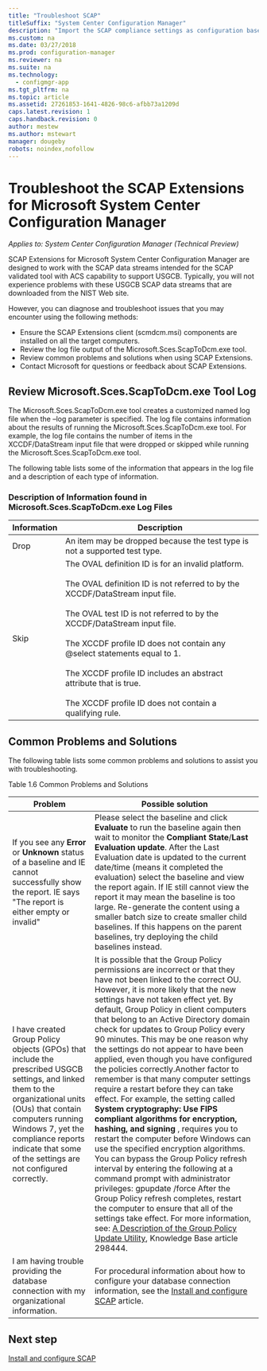 ```yaml
---
title: "Troubleshoot SCAP"
titleSuffix: "System Center Configuration Manager"
description: "Import the SCAP compliance settings as configuration baselines and export the results"
ms.custom: na
ms.date: 03/27/2018
ms.prod: configuration-manager
ms.reviewer: na
ms.suite: na
ms.technology:
  - configmgr-app
ms.tgt_pltfrm: na
ms.topic: article
ms.assetid: 27261853-1641-4826-98c6-afbb73a1209d
caps.latest.revision: 1
caps.handback.revision: 0
author: mestew
ms.author: mstewart
manager: dougeby
robots: noindex,nofollow
---
```



# Troubleshoot the SCAP Extensions for Microsoft System Center Configuration Manager

*Applies to: System Center Configuration Manager (Technical Preview)*

SCAP Extensions for Microsoft System Center Configuration Manager are designed to work with the SCAP data streams intended for the SCAP validated tool with ACS capability to support USGCB. Typically, you will not experience problems with these USGCB SCAP data streams that are downloaded from the NIST Web site.

However, you can diagnose and troubleshoot issues that you may encounter using the following methods:

- Ensure the SCAP Extensions client (scmdcm.msi) components are installed on all the target computers.
- Review the log file output of the Microsoft.Sces.ScapToDcm.exe tool.
- Review common problems and solutions when using SCAP Extensions.
- Contact Microsoft for questions or feedback about SCAP Extensions.



## Review Microsoft.Sces.ScapToDcm.exe Tool Log

The Microsoft.Sces.ScapToDcm.exe tool creates a customized named log file when the –log parameter is specified. The log file contains information about the results of running the Microsoft.Sces.ScapToDcm.exe tool. For example, the log file contains the number of items in the XCCDF/DataStream input file that were dropped or skipped while running the Microsoft.Sces.ScapToDcm.exe tool.

The following table lists some of the information that appears in the log file and a description of each type of information.

### Description of Information found in Microsoft.Sces.ScapToDcm.exe Log Files

| Information | Description |
| --- | --- |
| Drop | An item may be dropped because the test type is not a supported test type. |
| Skip |The OVAL definition ID is for an invalid platform. </br> </br>The OVAL definition ID is not referred to by the XCCDF/DataStream input file.</br> </br>The OVAL test ID is not referred to by the XCCDF/DataStream input file.</br></br>The XCCDF profile ID does not contain any @select statements equal to 1. </br></br>The XCCDF profile ID includes an abstract attribute that is true. </br></br> The XCCDF profile ID does not contain a qualifying rule.|

## Common Problems and Solutions

The following table lists some common problems and solutions to assist you with troubleshooting.

Table 1.6 Common Problems and Solutions

| Problem | Possible solution |
| --- | --- |
| If you see any **Error** or **Unknown** status of a baseline and IE cannot successfully show the report. IE says &quot;The report is either empty or invalid&quot; | Please select the baseline and click **Evaluate** to run the baseline again then wait to monitor the **Compliant State**/**Last Evaluation update**. After the Last Evaluation date is updated to the current date/time (means it completed the evaluation) select the baseline and view the report again. If IE still cannot view the report it may mean the baseline is too large. Re-generate the content using a smaller batch size to create smaller child baselines. If this happens on the parent baselines, try deploying the child baselines instead. |
| I have created Group Policy objects (GPOs) that include the prescribed USGCB settings, and linked them to the organizational units (OUs) that contain computers running Windows 7, yet the compliance reports indicate that some of the settings are not configured correctly. | It is possible that the Group Policy permissions are incorrect or that they have not been linked to the correct OU. However, it is more likely that the new settings have not taken effect yet. By default, Group Policy in client computers that belong to an Active Directory domain check for updates to Group Policy every 90 minutes. This may be one reason why the settings do not appear to have been applied, even though you have configured the policies correctly.Another factor to remember is that many computer settings require a restart before they can take effect. For example, the setting called **System cryptography: Use FIPS compliant algorithms for encryption, hashing, and signing** , requires you to restart the computer before Windows can use the specified encryption algorithms. You can bypass the Group Policy refresh interval by entering the following at a command prompt with administrator privileges: gpupdate /force After the Group Policy refresh completes, restart the computer to ensure that all of the settings take effect. For more information, see: [A Description of the Group Policy Update Utility](http://support.microsoft.com/kb/298444), Knowledge Base article 298444. |
| I am having trouble providing the database connection with my organizational information. | For procedural information about how to configure your database connection information, see the [Install and configure SCAP](/sccm/compliance/plan-design/scap/install-configure-scap) article. 

## Next step
[Install and configure SCAP](/sccm/compliance/plan-design/scap/install-configure-scap)